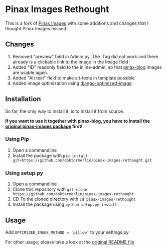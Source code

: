 # Pinax Images Rethought

This is a fork of [Pinax Images](https://github.com/pinax/pinax-images) with some additions and changes that I thought Pinax Images missed.

## Changes

1. Removed "preview" field in Admin.py. The <img/> Tag did not work and there already is a clickable link to the image in the Image field
2. Added "ID" readonly field to the inline-admin, so that [pinax-blog](https://github.com/pinax/pinax-blog) images are usable again.
3. Added "Alt text" field to make alt-texts in template possible
4. Added image optimization using [django-optimized-image](https://pypi.org/project/django-optimized-image/)

## Installation

So far, the only way to install it, is to install it from source.

**If you want to use it together with pinax-blog, you have to install the [original pinax-images package](https://github.com/pinax/pinax-images) first!**

### Using Pip

1. Open a commandline
2. Install the package with `pip install git+https://github.com/doktormerlin/pinax-images-rethought.git`

### Using setup.py

1. Open a commandline
1. Clone this repository with `git clone https://github.com/doktormerlin/pinax-images-rethought`
2. CD To the cloned directory with `cd pinax-images-rethought`
3. Install the package using `python setup.py install`


## Usage

Add `OPTIMIZED_IMAGE_METHOD = 'pillow'` to your settings.py

For other usage, please take a look at the [original README file](README_original.md)